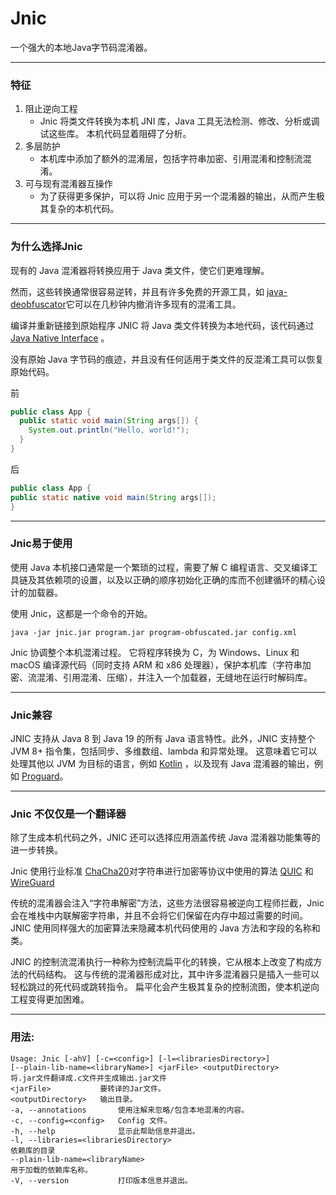 # Jnic
一个强大的本地Java字节码混淆器。

---
### 特征
1. 阻止逆向工程
    - Jnic 将类文件转换为本机 JNI 库，Java 工具无法检测、修改、分析或调试这些库。 本机代码显着阻碍了分析。
2. 多层防护
    - 本机库中添加了额外的混淆层，包括字符串加密、引用混淆和控制流混淆。
3. 可与现有混淆器互操作
    - 为了获得更多保护，可以将 Jnic 应用于另一个混淆器的输出，从而产生极其复杂的本机代码。

---   
### 为什么选择Jnic
现有的 Java 混淆器将转换应用于 Java 类文件，使它们更难理解。

然而，这些转换通常很容易逆转，并且有许多免费的开源工具，如 [java-deobfuscator](https://github.com/java-deobfuscator/deobfuscator)它可以在几秒钟内撤消许多现有的混淆工具。

编译并重新链接到原始程序 JNIC 将 Java 类文件转换为本地代码，该代码通过[Java Native Interface](https://en.wikipedia.org/wiki/Java_Native_Interface) 。

没有原始 Java 字节码的痕迹，并且没有任何适用于类文件的反混淆工具可以恢复原始代码。

前
```java
public class App {
  public static void main(String args[]) {
    System.out.println("Hello, world!");
  }
}
```

后
```java
public class App {
public static native void main(String args[]);
}
```

---
### Jnic易于使用

使用 Java 本机接口通常是一个繁琐的过程，需要了解 C 编程语言、交叉编译工具链及其依赖项的设置，以及以正确的顺序初始化正确的库而不创建循环的精心设计的加载器。

使用 Jnic，这都是一个命令的开始。
```
java -jar jnic.jar program.jar program-obfuscated.jar config.xml
```

Jnic 协调整个本机混淆过程。 它将程序转换为 C，为 Windows、Linux 和 macOS 编译源代码（同时支持 ARM 和 x86 处理器），保护本机库（字符串加密、流混淆、引用混淆、压缩），并注入一个加载器，无缝地在运行时解码库。

---
### Jnic兼容

JNIC 支持从 Java 8 到 Java 19 的所有 Java 语言特性。此外，JNIC 支持整个 JVM 8+ 指令集，包括同步、多维数组、lambda 和异常处理。 这意味着它可以处理其他以 JVM 为目标的语言，例如 [Kotlin](https://kotlinlang.org/) ，以及现有 Java 混淆器的输出，例如 [Proguard](https://www.guardsquare.com/proguard)。

---

### Jnic 不仅仅是一个翻译器
除了生成本机代码之外，JNIC 还可以选择应用涵盖传统 Java 混淆器功能集等的进一步转换。

Jnic 使用行业标准 [ChaCha20](https://datatracker.ietf.org/doc/html/rfc7539)对字符串进行加密等协议中使用的算法 [QUIC](https://en.wikipedia.org/wiki/QUIC) 和 [WireGuard](https://en.wikipedia.org/wiki/WireGuard)

传统的混淆器会注入“字符串解密”方法，这些方法很容易被逆向工程师拦截，Jnic 会在堆栈中内联解密字符串，并且不会将它们保留在内存中超过需要的时间。 JNIC 使用同样强大的加密算法来隐藏本机代码使用的 Java 方法和字段的名称和类。

JNIC 的控制流混淆执行一种称为控制流扁平化的转换，它从根本上改变了构成方法的代码结构。 这与传统的混淆器形成对比，其中许多混淆器只是插入一些可以轻松跳过的死代码或跳转指令。 扁平化会产生极其复杂的控制流图，使本机逆向工程变得更加困难。

---

### 用法:
```
Usage: Jnic [-ahV] [-c=<config>] [-l=<librariesDirectory>]
[--plain-lib-name=<libraryName>] <jarFile> <outputDirectory>
将.jar文件翻译成.c文件并生成输出.jar文件
<jarFile>           要转译的Jar文件。
<outputDirectory>   输出目录。
-a, --annotations       使用注解来忽略/包含本地混淆的内容。
-c, --config=<config>   Config 文件。
-h, --help              显示此帮助信息并退出。
-l, --libraries=<librariesDirectory>
依赖库的目录
--plain-lib-name=<libraryName>
用于加载的依赖库名称。
-V, --version           打印版本信息并退出。
```

